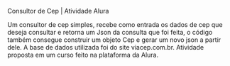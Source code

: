 Consultor de Cep | Atividade Alura

Um consultor de cep simples, recebe como entrada os dados de cep que deseja consultar e retorna um Json da consulta que foi feita, o código também consegue construir um objeto Cep e gerar um novo json a partir dele. A base de dados utilizada foi do site viacep.com.br. Atividade proposta em um curso feito na plataforma da Alura.

